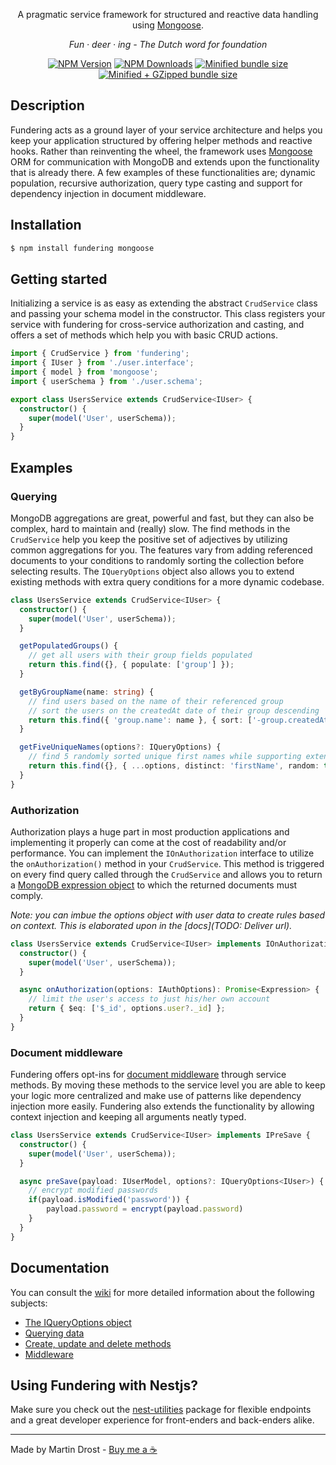 <p align='center'>
    A pragmatic service framework for structured and reactive data handling using <a href='https://github.com/Automattic/mongoose' target='_blank'>Mongoose</a>.
</p>

<p align='center'><i>Fun · deer · ing - The Dutch word for foundation</i></p>

<p align='center'>
    <a href='https://www.npmjs.com/~fundering' target='_blank'><img src='https://img.shields.io/npm/v/fundering.svg' alt='NPM Version' /></a>
    <a href='https://www.npmjs.com/~fundering' target='_blank'><img src='https://img.shields.io/npm/dt/fundering.svg' alt='NPM Downloads' /></a>
    <a href='https://bundlephobia.com/result?p=fundering' target='_blank'><img src='https://badgen.net/bundlephobia/min/fundering' alt='Minified bundle size' /></a>
    <a href='https://bundlephobia.com/result?p=fundering' target='_blank'><img src='https://badgen.net/bundlephobia/minzip/fundering' alt='Minified + GZipped bundle size' /></a>
</p>

## Description

Fundering acts as a ground layer of your service architecture and helps you keep your application structured by offering helper methods and reactive hooks. Rather than reinventing the wheel, the framework uses [Mongoose](https://github.com/Automattic/mongoose) ORM for communication with MongoDB and extends upon the functionality that is already there. A few examples of these functionalities are; dynamic population, recursive authorization, query type casting and support for dependency injection in document middleware.

## Installation

```bash
$ npm install fundering mongoose
```

## Getting started

Initializing a service is as easy as extending the abstract `CrudService` class and passing your schema model in the constructor. This class registers your service with fundering for cross-service authorization and casting, and offers a set of methods which help you with basic CRUD actions.

```Typescript
import { CrudService } from 'fundering';
import { IUser } from './user.interface';
import { model } from 'mongoose';
import { userSchema } from './user.schema';

export class UsersService extends CrudService<IUser> {
  constructor() {
    super(model('User', userSchema));
  }
}
```

## Examples

### Querying

MongoDB aggregations are great, powerful and fast, but they can also be complex, hard to maintain and (really) slow. The find methods in the `CrudService` help you keep the positive set of adjectives by utilizing common aggregations for you. The features vary from adding referenced documents to your conditions to randomly sorting the collection before selecting results. The `IQueryOptions` object also allows you to extend existing methods with extra query conditions for a more dynamic codebase.

```Typescript
class UsersService extends CrudService<IUser> {
  constructor() {
    super(model('User', userSchema));
  }

  getPopulatedGroups() {
    // get all users with their group fields populated
    return this.find({}, { populate: ['group'] });
  }

  getByGroupName(name: string) {
    // find users based on the name of their referenced group
    // sort the users on the createdAt date of their group descending
    return this.find({ 'group.name': name }, { sort: ['-group.createdAt'] });
  }

  getFiveUniqueNames(options?: IQueryOptions) {
    // find 5 randomly sorted unique first names while supporting extending the query
    return this.find({}, { ...options, distinct: 'firstName', random: true, limit: 5 });
  }
}
```

### Authorization

Authorization plays a huge part in most production applications and implementing it properly can come at the cost of readability and/or performance. You can implement the `IOnAuthorization` interface to utilize the `onAuthorization()` method in your `CrudService`. This method is triggered on every find query called through the `CrudService` and allows you to return a [MongoDB expression object](https://docs.mongodb.com/manual/meta/aggregation-quick-reference/#aggregation-expressions) to which the returned documents must comply.

_Note: you can imbue the options object with user data to create rules based on context. This is elaborated upon in the [docs](TODO: Deliver url)._

```Typescript
class UsersService extends CrudService<IUser> implements IOnAuthorization {
  constructor() {
    super(model('User', userSchema));
  }

  async onAuthorization(options: IAuthOptions): Promise<Expression> {
    // limit the user's access to just his/her own account
    return { $eq: ['$_id', options.user?._id] };
  }
}
```

### Document middleware

Fundering offers opt-ins for [document middleware](https://mongoosejs.com/docs/middleware.html#types-of-middleware) through service methods. By moving these methods to the service level you are able to keep your logic more centralized and make use of patterns like dependency injection more easily. Fundering also extends the functionality by allowing context injection and keeping all arguments neatly typed.

```Typescript
class UsersService extends CrudService<IUser> implements IPreSave {
  constructor() {
    super(model('User', userSchema));
  }

  async preSave(payload: IUserModel, options?: IQueryOptions<IUser>) {
    // encrypt modified passwords
    if(payload.isModified('password')) {
        payload.password = encrypt(payload.password)
    }
  }
}
```

## Documentation

You can consult the [wiki](https://github.com/MartinDrost/nest-utilities/wiki) for more detailed information about the following subjects:

- [The IQueryOptions object](https://github.com/MartinDrost/fundering/wiki/The-IQueryOptions-object)
- [Querying data](https://github.com/MartinDrost/fundering/wiki/Querying-data)
- [Create, update and delete methods](https://github.com/MartinDrost/fundering/wiki/Create,-update-and-delete-methods)
- [Middleware](https://github.com/MartinDrost/fundering/wiki/Middleware)

## Using Fundering with Nestjs?

Make sure you check out the [nest-utilities](https://github.com/MartinDrost/nest-utilities) package for flexible endpoints and a great developer experience for front-enders and back-enders alike.

---

Made by Martin Drost - [Buy me a ☕](https://paypal.me/martinusdrost)
